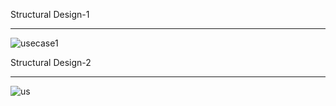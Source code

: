 Structural Design-1<hr>
![usecase1](https://user-images.githubusercontent.com/77137326/142730996-03b2f9a9-46cf-4c49-b9e7-8450cd00af70.png)



Structural Design-2<hr>
![us](https://user-images.githubusercontent.com/77137326/142731038-0387a995-5f87-4e21-be9f-b8a9b4ec6925.png)








